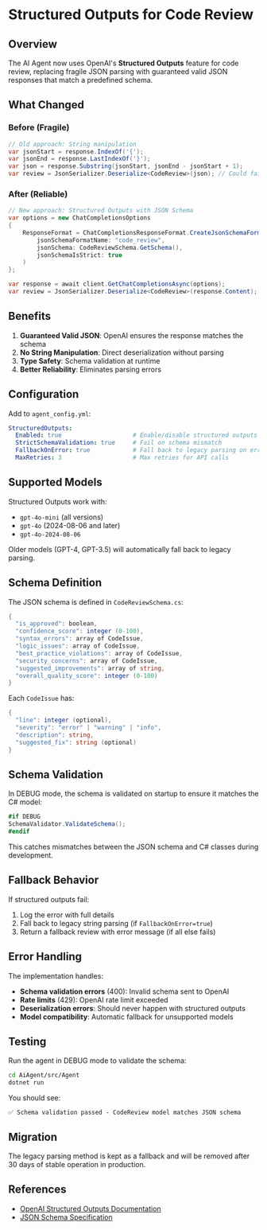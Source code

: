 # Structured Outputs for Code Review

## Overview

The AI Agent now uses OpenAI's **Structured Outputs** feature for code review, replacing fragile JSON parsing with guaranteed valid JSON responses that match a predefined schema.

## What Changed

### Before (Fragile)
```csharp
// Old approach: String manipulation
var jsonStart = response.IndexOf('{');
var jsonEnd = response.LastIndexOf('}');
var json = response.Substring(jsonStart, jsonEnd - jsonStart + 1);
var review = JsonSerializer.Deserialize<CodeReview>(json); // Could fail!
```

### After (Reliable)
```csharp
// New approach: Structured Outputs with JSON Schema
var options = new ChatCompletionsOptions
{
    ResponseFormat = ChatCompletionsResponseFormat.CreateJsonSchemaFormat(
        jsonSchemaFormatName: "code_review",
        jsonSchema: CodeReviewSchema.GetSchema(),
        jsonSchemaIsStrict: true
    )
};

var response = await client.GetChatCompletionsAsync(options);
var review = JsonSerializer.Deserialize<CodeReview>(response.Content); // Always valid!
```

## Benefits

1. **Guaranteed Valid JSON**: OpenAI ensures the response matches the schema
2. **No String Manipulation**: Direct deserialization without parsing
3. **Type Safety**: Schema validation at runtime
4. **Better Reliability**: Eliminates parsing errors

## Configuration

Add to `agent_config.yml`:

```yaml
StructuredOutputs:
  Enabled: true                    # Enable/disable structured outputs
  StrictSchemaValidation: true     # Fail on schema mismatch
  FallbackOnError: true            # Fall back to legacy parsing on error
  MaxRetries: 3                    # Max retries for API calls
```

## Supported Models

Structured Outputs work with:
- `gpt-4o-mini` (all versions)
- `gpt-4o` (2024-08-06 and later)
- `gpt-4o-2024-08-06`

Older models (GPT-4, GPT-3.5) will automatically fall back to legacy parsing.

## Schema Definition

The JSON schema is defined in `CodeReviewSchema.cs`:

```csharp
{
  "is_approved": boolean,
  "confidence_score": integer (0-100),
  "syntax_errors": array of CodeIssue,
  "logic_issues": array of CodeIssue,
  "best_practice_violations": array of CodeIssue,
  "security_concerns": array of CodeIssue,
  "suggested_improvements": array of string,
  "overall_quality_score": integer (0-100)
}
```

Each `CodeIssue` has:
```csharp
{
  "line": integer (optional),
  "severity": "error" | "warning" | "info",
  "description": string,
  "suggested_fix": string (optional)
}
```

## Schema Validation

In DEBUG mode, the schema is validated on startup to ensure it matches the C# model:

```csharp
#if DEBUG
SchemaValidator.ValidateSchema();
#endif
```

This catches mismatches between the JSON schema and C# classes during development.

## Fallback Behavior

If structured outputs fail:
1. Log the error with full details
2. Fall back to legacy string parsing (if `FallbackOnError=true`)
3. Return a fallback review with error message (if all else fails)

## Error Handling

The implementation handles:
- **Schema validation errors** (400): Invalid schema sent to OpenAI
- **Rate limits** (429): OpenAI rate limit exceeded
- **Deserialization errors**: Should never happen with structured outputs
- **Model compatibility**: Automatic fallback for unsupported models

## Testing

Run the agent in DEBUG mode to validate the schema:

```bash
cd AiAgent/src/Agent
dotnet run
```

You should see:
```
✅ Schema validation passed - CodeReview model matches JSON schema
```

## Migration

The legacy parsing method is kept as a fallback and will be removed after 30 days of stable operation in production.

## References

- [OpenAI Structured Outputs Documentation](https://platform.openai.com/docs/guides/structured-outputs)
- [JSON Schema Specification](https://json-schema.org/)
